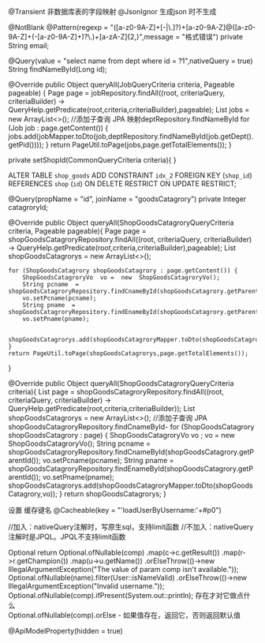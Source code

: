@Transient 非数据库表的字段映射   @JsonIgnor 生成json 时不生成

@NotBlank
@Pattern(regexp = "([a-z0-9A-Z]+[-|\\.]?)+[a-z0-9A-Z]@([a-z0-9A-Z]+(-[a-z0-9A-Z]+)?\\.)+[a-zA-Z]{2,}",message = "格式错误")
private String email;

@Query(value = "select name from dept where id = ?1",nativeQuery = true)
String findNameById(Long id);

@Override
public Object queryAll(JobQueryCriteria criteria, Pageable pageable) {
    Page<Job> page = jobRepository.findAll((root, criteriaQuery, criteriaBuilder) -> QueryHelp.getPredicate(root,criteria,criteriaBuilder),pageable);
    List<JobDTO> jobs = new ArrayList<>();
    //添加子查询  JPA 映射deptRepository.findNameById
    for (Job job : page.getContent()) {
        jobs.add(jobMapper.toDto(job,deptRepository.findNameById(job.getDept().getPid())));
    }
    return PageUtil.toPage(jobs,page.getTotalElements());
}

private setShopId(CommonQueryCriteria criteria){
}

ALTER TABLE `shop_goods` ADD CONSTRAINT `idx_2` FOREIGN KEY (`shop_id`) REFERENCES `shop` (`id`) ON DELETE RESTRICT ON UPDATE RESTRICT;


@Query(propName = "id", joinName = "goodsCatagrory")
private Integer catagroryId;

@Override
public Object queryAll(ShopGoodsCatagroryQueryCriteria criteria, Pageable pageable){
    Page<ShopGoodsCatagrory> page = shopGoodsCatagroryRepository.findAll((root, criteriaQuery, criteriaBuilder) -> QueryHelp.getPredicate(root,criteria,criteriaBuilder),pageable);
    List<ShopGoodsCatagroryDTO> shopGoodsCatagrorys = new ArrayList<>();

    for (ShopGoodsCatagrory shopGoodsCatagrory : page.getContent()) {
        ShopGoodsCatagroryVo  vo =  new  ShopGoodsCatagroryVo();
        String pcname  = shopGoodsCatagroryRepository.findCnameById(shopGoodsCatagrory.getParentId());
        vo.setPcname(pcname);
        String pname  = shopGoodsCatagroryRepository.findEnameById(shopGoodsCatagrory.getParentId());
        vo.setPname(pname);
    
        shopGoodsCatagrorys.add(shopGoodsCatagroryMapper.toDto(shopGoodsCatagrory,vo));
    }
    return PageUtil.toPage(shopGoodsCatagrorys,page.getTotalElements());
}

@Override
public Object queryAll(ShopGoodsCatagroryQueryCriteria criteria){
    List<ShopGoodsCatagrory> page = shopGoodsCatagroryRepository.findAll((root, criteriaQuery, criteriaBuilder) -> QueryHelp.getPredicate(root,criteria,criteriaBuilder));
    List<ShopGoodsCatagroryDTO> shopGoodsCatagrorys = new ArrayList<>();
    //添加子查询  JPA shopGoodsCatagroryRepository.findCnameById-
    for (ShopGoodsCatagrory shopGoodsCatagrory : page) {
        ShopGoodsCatagroryVo  vo ;
        vo =  new  ShopGoodsCatagroryVo();
        String pcname  = shopGoodsCatagroryRepository.findCnameById(shopGoodsCatagrory.getParentId());
        vo.setPcname(pcname);
        String pname  = shopGoodsCatagroryRepository.findEnameById(shopGoodsCatagrory.getParentId());
        vo.setPname(pname);
        shopGoodsCatagrorys.add(shopGoodsCatagroryMapper.toDto(shopGoodsCatagrory,vo));
    }
    return     shopGoodsCatagrorys;
}


设置 缓存键名 @Cacheable(key = "'loadUserByUsername:'+#p0")

//加入：nativeQuery注解时，写原生sql，支持limit函数
//不加入：nativeQuery注解时是JPQL。JPQL不支持limit函数

Optional
return Optional.ofNullable(comp)
            .map(c->c.getResult())
            .map(r->r.getChampion())
            .map(u->u.getName())
            .orElseThrow(()->new IllegalArgumentException("The value of param comp isn't available."));
Optional.ofNullable(name).filter(User::isNameValid)
                        .orElseThrow(()->new IllegalArgumentException("Invalid username."));                 
Optional.ofNullable(comp).ifPresent(System.out::println);   存在才对它做点什么     
Optional.ofNullable(comp).orElse - 如果值存在，返回它，否则返回默认值       

@ApiModelProperty(hidden = true)             
                                
            
            
            
    